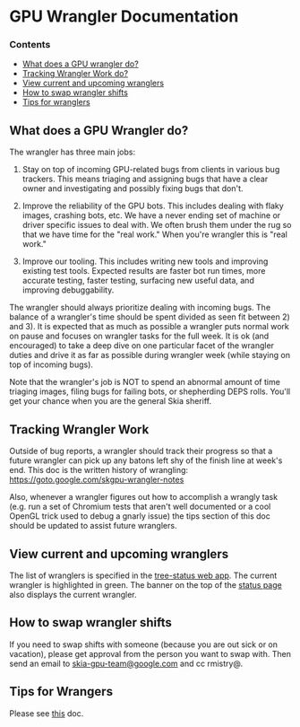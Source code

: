 GPU Wrangler Documentation
===========================

### Contents ###

*   [What does a GPU wrangler do?](#what_is_a_wrangler)
*   [Tracking Wrangler Work do?](#tracking)
*   [View current and upcoming wranglers](#view_current_upcoming_wranglers)
*   [How to swap wrangler shifts](#how_to_swap)
*   [Tips for wranglers](#tips)


<a name="what_is_a_wrangler"></a>
What does a  GPU Wrangler do?
-----------------------

The wrangler has three main jobs:

1) Stay on top of incoming GPU-related bugs from clients in various bug trackers. This means triaging and assigning bugs that have a clear owner and investigating and possibly fixing bugs that don't.


2) Improve the reliability of the GPU bots. This includes dealing with flaky images, crashing bots, etc. We have a never ending set of machine or driver specific issues to deal with. We often brush them under the rug so that we have time for the "real work." When you're wrangler this is "real work."


3) Improve our tooling. This includes writing new tools and improving existing test tools. Expected results are faster bot run times, more accurate testing, faster testing, surfacing new useful data, and improving debuggability.


The wrangler should always prioritize dealing with incoming bugs. The balance of a wrangler's time should be spent divided as seen fit between 2) and 3). It is expected that as much as possible a wrangler puts normal work on pause and focuses on wrangler tasks for the full week. It is ok (and encouraged) to take a deep dive on one particular facet of the wrangler duties and drive it as far as possible during wrangler week (while staying on top of incoming bugs).

Note that the wrangler's job is NOT to spend an abnormal amount of time triaging images, filing bugs for failing bots, or shepherding DEPS rolls. You'll get your chance when you are the general Skia sheriff.

<a name="tracking"></a>
Tracking Wrangler Work
-----------------------
Outside of bug reports, a wrangler should track their progress so that a future wrangler can pick up any batons left shy of the finish line at week's end. This doc is the written history of wrangling:
https://goto.google.com/skgpu-wrangler-notes

Also, whenever a wrangler figures out how to accomplish a wrangly task (e.g. run a set of Chromium tests that aren't well documented or a cool OpenGL trick used to debug a gnarly issue) the tips section of this doc should be updated to assist future wranglers.


<a name="view_current_upcoming_wranglers"></a>
View current and upcoming wranglers
----------------------------------

The list of wranglers is specified in the [tree-status web app](http://tree-status.skia.org/wrangler). The current wrangler is highlighted in green.
The banner on the top of the [status page](https://status.skia.org) also displays the current wrangler.


<a name="how_to_swap"></a>
How to swap wrangler shifts
--------------------------

If you need to swap shifts with someone (because you are out sick or on vacation), please get approval from the person you want to swap with. Then send an email to skia-gpu-team@google.com and cc rmistry@.


<a name="tips"></a>
Tips for Wrangers
-----------------

Please see [this](https://docs.google.com/a/google.com/document/d/1Q1A5T5js4MdqvD0EKjCgNbUBJfRBMPKR3OZAkc-2Tvc/edit?usp=sharing) doc.
